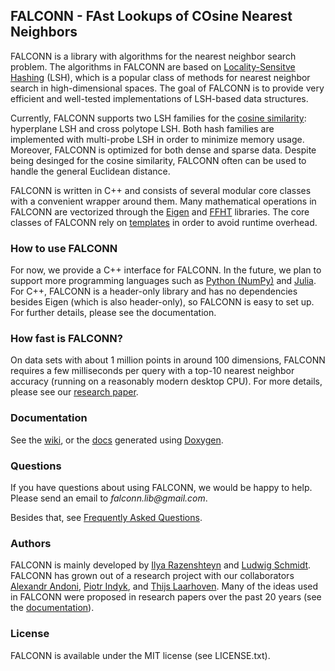 ## FALCONN - FAst Lookups of COsine Nearest Neighbors

FALCONN is a library with algorithms for the nearest neighbor search problem. The algorithms in FALCONN are based on
[Locality-Sensitve Hashing](https://en.wikipedia.org/wiki/Locality-sensitive_hashing) (LSH), which is a popular class of methods for nearest neighbor search in high-dimensional spaces.
The goal of FALCONN is to provide very efficient and well-tested implementations of LSH-based data structures.

Currently, FALCONN supports two LSH families for the [cosine similarity](https://en.wikipedia.org/wiki/Cosine_similarity): hyperplane LSH and cross polytope LSH.
Both hash families are implemented with multi-probe LSH in order to minimize memory usage.
Moreover, FALCONN is optimized for both dense and sparse data.
Despite being desinged for the cosine similarity, FALCONN often can be used to handle
the general Euclidean distance.

FALCONN is written in C++ and consists of several modular core classes with a convenient wrapper around them.
Many mathematical operations in FALCONN are vectorized through the [Eigen](http://eigen.tuxfamily.org/index.php?title=Main_Page) and [FFHT](https://github.com/FALCONN-LIB/FFHT) libraries.
The core classes of FALCONN rely on [templates](https://en.wikipedia.org/wiki/Andrei_Alexandrescu) in order to avoid runtime overhead.

### How to use FALCONN

For now, we provide a C++ interface for FALCONN. In the future, we plan to support more programming languages such as [Python (NumPy)](http://www.numpy.org/)
and [Julia](http://julialang.org/). For C++, FALCONN is a header-only library and has no dependencies besides Eigen (which is also header-only),
so FALCONN is easy to set up. For further details, please see the documentation.

### How fast is FALCONN?

On data sets with about 1 million points in around 100 dimensions, FALCONN requires a few milliseconds per query with a top-10 nearest
neighbor accuracy (running on a reasonably modern desktop CPU). For more details, please see our
[research paper](http://papers.nips.cc/paper/5893-practical-and-optimal-lsh-for-angular-distance).

### Documentation

See the [wiki](https://github.com/falconn-lib/falconn/wiki), or the [docs](http://falconn-lib.org/docs/namespacefalconn.html) generated using [Doxygen](http://www.stack.nl/~dimitri/doxygen/).

### Questions

If you have questions about using FALCONN, we would be happy to help. Please send an email to _falconn.lib@gmail.com_.

Besides that, see [Frequently Asked Questions](https://github.com/falconn-lib/falconn/wiki/FAQ).

### Authors

FALCONN is mainly developed by [Ilya Razenshteyn](http://www.ilyaraz.org/) and [Ludwig Schmidt](http://people.csail.mit.edu/ludwigs/).
FALCONN has grown out of a research project with our collaborators [Alexandr Andoni](http://www.mit.edu/~andoni/), [Piotr Indyk](https://people.csail.mit.edu/indyk/), and [Thijs Laarhoven](http://thijs.com/).
Many of the ideas used in FALCONN were proposed in research papers over the past 20 years (see the [documentation](https://github.com/falconn-lib/falconn/wiki)).

### License

FALCONN is available under the MIT license (see LICENSE.txt).

